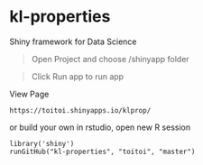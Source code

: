 # kl-properties
Shiny framework for Data Science

> Open Project and choose /shinyapp folder

> Click Run app to run app

View Page
```
https://toitoi.shinyapps.io/klprop/
```

or build your own in rstudio, open new R session
```
library('shiny')
runGitHub("kl-properties", "toitoi", "master")
```
